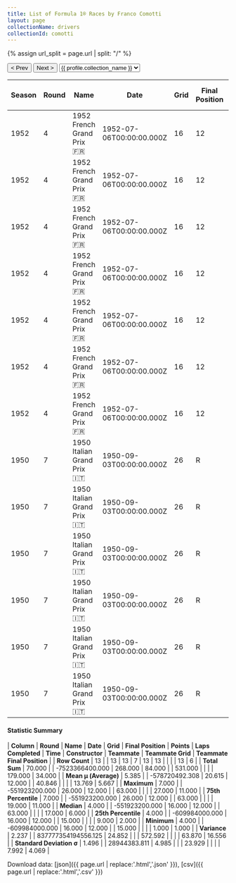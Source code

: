 ```yaml
---
title: List of Formula 1® Races by Franco Comotti
layout: page
collectionName: drivers
collectionId: comotti
---
```


{% assign url_split = page.url | split: "/" %}
<div id="collection-navigation">
<button onclick="selector.options[selector.selectedIndex-1].value && (window.location = selector.options[selector.selectedIndex-1].value);">&lt; Prev</button>
<button onclick="selector.options[selector.selectedIndex+1].value && (window.location = selector.options[selector.selectedIndex+1].value);">Next &gt;</button>
<select id="selector" onchange="this.options[this.selectedIndex].value && (window.location = this.options[this.selectedIndex].value);">
  {% for collectionId in site.data[page.collectionName].refs %}
    {% if collectionId == page.collectionId %}
      {% assign selected = "selected" %}
    {% else %}
      {% assign selected = "" %}
    {% endif %}
    {% assign profile = site.data[page.collectionName][collectionId].profile %}
    <option value="/f1/{{ page.collectionName }}/{{ collectionId }}/{{ url_split[4] }}" {{ selected }}>{{ profile.collection_name }}</option>
  {% endfor %}
</select>
</div>

| Season | Round | Name | Date | Grid | Final Position | Points | Laps Completed | Time | Constructor | Teammate | Teammate Grid | Teammate Final Position |
|--|--|--|--|--|--|--|--|--|--|--|--|--|
| 1952 | 4 | 1952 French Grand Prix 🇫🇷 | 1952-07-06T00:00:00.000Z | 16 | 12 | 0.0 | 63 |   | Ferrari 🇮🇹 | [Alberto Ascari 🇮🇹](/f1/drivers/ascari) | 1 | 1 |
| 1952 | 4 | 1952 French Grand Prix 🇫🇷 | 1952-07-06T00:00:00.000Z | 16 | 12 | 0.0 | 63 |   | Ferrari 🇮🇹 | [Nino Farina 🇮🇹](/f1/drivers/farina) | 2 | 2 |
| 1952 | 4 | 1952 French Grand Prix 🇫🇷 | 1952-07-06T00:00:00.000Z | 16 | 12 | 0.0 | 63 |   | Ferrari 🇮🇹 | [Piero Taruffi 🇮🇹](/f1/drivers/taruffi) | 3 | 3 |
| 1952 | 4 | 1952 French Grand Prix 🇫🇷 | 1952-07-06T00:00:00.000Z | 16 | 12 | 0.0 | 63 |   | Ferrari 🇮🇹 | [Rudi Fischer 🇨🇭](/f1/drivers/fischer) | 17 | 11 |
| 1952 | 4 | 1952 French Grand Prix 🇫🇷 | 1952-07-06T00:00:00.000Z | 16 | 12 | 0.0 | 63 |   | Ferrari 🇮🇹 | [Louis Rosier 🇫🇷](/f1/drivers/rosier) | 9 | R |
| 1952 | 4 | 1952 French Grand Prix 🇫🇷 | 1952-07-06T00:00:00.000Z | 16 | 12 | 0.0 | 63 |   | Ferrari 🇮🇹 | [Piero Carini 🇮🇹](/f1/drivers/carini) | 19 | R |
| 1952 | 4 | 1952 French Grand Prix 🇫🇷 | 1952-07-06T00:00:00.000Z | 16 | 12 | 0.0 | 63 |   | Ferrari 🇮🇹 | [Peter Hirt 🇨🇭](/f1/drivers/hirt) | 17 | 11 |
| 1950 | 7 | 1950 Italian Grand Prix 🇮🇹 | 1950-09-03T00:00:00.000Z | 26 | R | 0.0 | 15 |   | Maserati 🇮🇹 | [Toulo de Graffenried 🇨🇭](/f1/drivers/graffenried) | 17 | 6 |
| 1950 | 7 | 1950 Italian Grand Prix 🇮🇹 | 1950-09-03T00:00:00.000Z | 26 | R | 0.0 | 15 |   | Maserati 🇮🇹 | [David Murray 🇬🇧](/f1/drivers/murray) | 24 | R |
| 1950 | 7 | 1950 Italian Grand Prix 🇮🇹 | 1950-09-03T00:00:00.000Z | 26 | R | 0.0 | 15 |   | Maserati 🇮🇹 | [Franco Rol 🇮🇹](/f1/drivers/rol) | 9 | R |
| 1950 | 7 | 1950 Italian Grand Prix 🇮🇹 | 1950-09-03T00:00:00.000Z | 26 | R | 0.0 | 15 |   | Maserati 🇮🇹 | [Louis Chiron 🇲🇨](/f1/drivers/chiron) | 19 | R |
| 1950 | 7 | 1950 Italian Grand Prix 🇮🇹 | 1950-09-03T00:00:00.000Z | 26 | R | 0.0 | 15 |   | Maserati 🇮🇹 | [Prince Bira 🇹🇭](/f1/drivers/bira) | 15 | R |
| 1950 | 7 | 1950 Italian Grand Prix 🇮🇹 | 1950-09-03T00:00:00.000Z | 26 | R | 0.0 | 15 |   | Maserati 🇮🇹 | [Paul Pietsch 🇩🇪](/f1/drivers/pietsch) | 27 | R |

#### Statistic Summary

| **Column** | **Round** | **Name** | **Date** | **Grid** | **Final Position** | **Points** | **Laps Completed** | **Time** | **Constructor** | **Teammate** | **Teammate Grid** | **Teammate Final Position** |
| **Row Count** | 13 |  | 13 | 13 | 7 | 13 | 13 |  |  |  | 13 | 6 |
| **Total Sum** | 70.000 |  | -7523366400.000 | 268.000 | 84.000 |  | 531.000 |  |  |  | 179.000 | 34.000 |
| **Mean μ (Average)** | 5.385 |  | -578720492.308 | 20.615 | 12.000 |  | 40.846 |  |  |  | 13.769 | 5.667 |
| **Maximum** | 7.000 |  | -551923200.000 | 26.000 | 12.000 |  | 63.000 |  |  |  | 27.000 | 11.000 |
| **75th Percentile** | 7.000 |  | -551923200.000 | 26.000 | 12.000 |  | 63.000 |  |  |  | 19.000 | 11.000 |
| **Median** | 4.000 |  | -551923200.000 | 16.000 | 12.000 |  | 63.000 |  |  |  | 17.000 | 6.000 |
| **25th Percentile** | 4.000 |  | -609984000.000 | 16.000 | 12.000 |  | 15.000 |  |  |  | 9.000 | 2.000 |
| **Minimum** | 4.000 |  | -609984000.000 | 16.000 | 12.000 |  | 15.000 |  |  |  | 1.000 | 1.000 |
| **Variance** | 2.237 |  | 837777354194556.125 | 24.852 |  |  | 572.592 |  |  |  | 63.870 | 16.556 |
| **Standard Deviation σ** | 1.496 |  | 28944383.811 | 4.985 |  |  | 23.929 |  |  |  | 7.992 | 4.069 |

Download data: [json]({{ page.url | replace:'.html','.json' }}), [csv]({{ page.url | replace:'.html','.csv' }})
